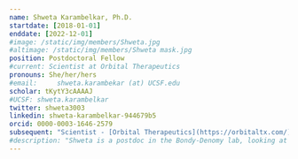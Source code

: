```yaml
---
name: Shweta Karambelkar, Ph.D.
startdate: [2018-01-01]
enddate: [2022-12-01]
#image: /static/img/members/Shweta.jpg
#altimage: /static/img/members/Shweta mask.jpg
position: Postdoctoral Fellow
#current: Scientist at Orbital Therapeutics
pronouns: She/her/hers
#email: 	shweta.karambekar (at) UCSF.edu
scholar: tKytY3cAAAAJ
#UCSF: shweta.karambelkar
twitter: shweta3003
linkedin: shweta-karambelkar-944679b5
orcid: 0000-0003-1646-2579
subsequent: "Scientist - [Orbital Therapeutics](https://orbitaltx.com/) - South San Francisco, CA"
#description: "Shweta is a postdoc in the Bondy-Denomy lab, looking at how anti-CRISPRs do what they do. A fascination for phages has brought her here all the way from her home country India. Her interest in microbes, acquired early on as an undergrad in Mumbai grew into a fascination under the aegis of [Prof. Valakunja Nagaraja at the Indian Institute of Science, Bangalore](https://iiscprofiles.irins.org/profile/3769), where Shweta completed an integrated Masters-PhD program. Her doctoral work dealt with discovering a new mechanism regulating an unusual DNA modification in bacteriophage Mu and understanding the biosynthesis of the modification. In the Bondy-Denomy lab, Shweta is currently focusing on unraveling novel anti- CRISPR mechanisms. In her free time, she enjoys distance running, especially when combined with exploring the beauty of San Francisco. She loves reading all kinds of books and learning Spanish."
---
```

